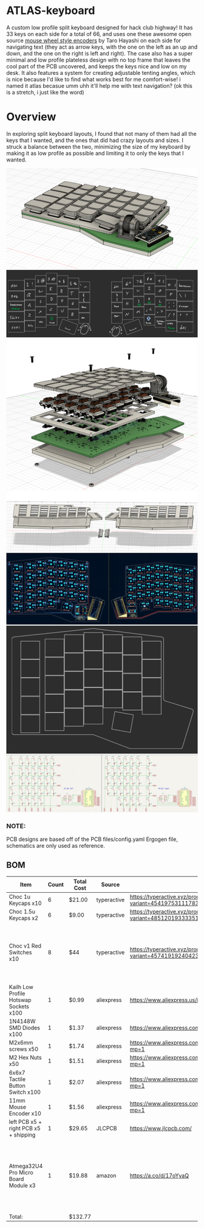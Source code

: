 # ATLAS-keyboard
A custom low profile split keyboard designed for hack club highway! It has 33 keys on each side for a total of 66, and uses one these awesome open source [mouse wheel style encoders](https://github.com/Taro-Hayashi/THQWGD0010) by Taro Hayashi on each side for navigating text (they act as arrow keys, with the one on the left as an up and down, and the one on the right is left and right). The case also has a super minimal and low profile plateless design with no top frame that leaves the cool part of the PCB uncovered, and keeps the keys nice and low on my desk. It also features a system for creating adjustable tenting angles, which is nice because I'd like to find what works best for me comfort-wise! 
i named it atlas becasue umm uhh it'll help me with text navigation? (ok this is a stretch, i just like the word) 

# Overview
In exploring split keyboard layouts, I found that not many of them had all the keys that I wanted, and the ones that did had crazy layouts and sizes. I struck a balance between the two, minimizing the size of my keyboard by making it as low profile as possible and limiting it to only the keys that I wanted.

![photo of full keyboard](journal_photos/case_assembled.png)
![photo of keyboard layout](journal_photos/key_layout.png)
![photo of full keyboard disassembled](journal_photos/case_disassembled.png)
![photo of parts to print](journal_photos/stl_exports.png)
![photo of left and right PCBs](journal_photos/dual_pcb2.png)
![photo of ergogen generation](journal_photos/ergogen.png)
![photo of schematic](journal_photos/schematic.png)
### NOTE:
PCB designs are based off of the PCB files/config.yaml Ergogen file, schematics are only used as reference.



## BOM 

|Item                                  |Count|Total Cost|Source     |Link                                                                 |Notes                                                                                       |
|--------------------------------------|-----|----------|-----------|---------------------------------------------------------------------|--------------------------------------------------------------------------------------------|
|Choc 1u Keycaps x10                   |6    |$21.00    |typeractive|https://typeractive.xyz/products/mbk-keycaps?variant=45419753111783  |                                                                                            |
|Choc 1.5u Keycaps x2                  |6    |$9.00     |typeractive|https://typeractive.xyz/products/mbk-keycaps?variant=48512019333351  |                                                                                            |
|Choc v1 Red Switches x10              |8    |$44       |typeractive|https://typeractive.xyz/products/choc-switches?variant=45741919240423|A little more expensive than some alternatives, but free shipping brings it below all others|
|Kailh Low Profile Hotswap Sockets x100|1    |$0.99     |aliexpress |https://www.aliexpress.us/item/3256803389452947.html                 |First time discount                                                                         |
|1N4148W SMD Diodes x100               |1    |$1.37     |aliexpress |https://www.aliexpress.com/item/3256806137153769.html                |                                                                                            |
|M2x6mm screws x50                     |1    |$1.74     |aliexpress |https://www.aliexpress.com/item/2255801062616407.html?mp=1           |                                                                                            |
|M2 Hex Nuts x50                       |1    |$1.51     |aliexpress |https://www.aliexpress.com/item/3256807407546447.html?mp=1           |                                                                                            |
|6x6x7 Tactile Button Switch x100      |1    |$2.07     |aliexpress |https://www.aliexpress.com/item/3256803858853331.html?mp=1           |                                                                                            |
|11mm Mouse Encoder x10                |1    |$1.56     |aliexpress |https://www.aliexpress.com/item/3256801290854651.html?mp=1           |                                                                                            |
|left PCB x5 + right PCB x5 + shipping |1    |$29.65    |JLCPCB     |https://www.jlcpcb.com/                                              |                                                                                            |
|Atmega32U4 Pro Micro Board Module x3  |1    |$19.88    |amazon     |https://a.co/d/17oYyaQ                                               |even though there are 3 of them, when considering shipping this is the best deal i could find on even 2          |
|Total:                                |     |$132.77   |           |                                                                     |                                                                                            |
